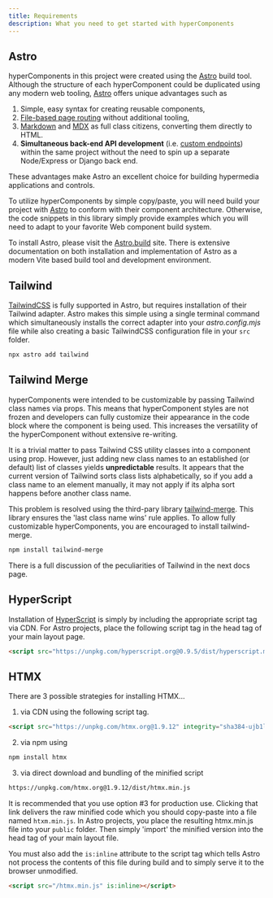 ```yaml
---
title: Requirements
description: What you need to get started with hyperComponents
---
```


## Astro

hyperComponents in this project were created using the [Astro](https://astro.build/docs) build tool. Although the structure of each hyperComponent could be duplicated using any modern web tooling, [Astro](https://astro.build/docs) offers unique advantages such as 

1.  Simple, easy syntax for creating reusable components,
2.  [File-based page routing](https://docs.astro.build/en/basics/astro-pages/#file-based-routing) without additional tooling,
3.  [Markdown](https://www.markdownguide.org/basic-syntax/) and [MDX](https://mdxjs.com/)  as full class citizens, converting them directly to HTML.
4.  **Simultaneous back-end API development** (i.e. [custom endpoints](https://docs.astro.build/en/guides/endpoints/#server-endpoints-api-routes)) within the same project without the need to spin up a separate Node/Express or Django back end.  

These advantages make Astro an excellent choice for building hypermedia applications and controls.

To utilize hyperComponents by simple copy/paste, you will need build your project with [Astro](https://astro.build/docs) to conform with their component architecture.  Otherwise, the code snippets in this library simply provide examples which you will need to adapt to your favorite Web component build system.

To install Astro, please visit the [Astro.build](https://astro.build/docs) site.  There is extensive documentation on both installation and implementation of Astro as a modern Vite based build tool and development environment. 

## Tailwind

[TailwindCSS](https://tailwindcss.com/) is fully supported in Astro, but requires installation of their Tailwind adapter.   Astro makes this simple using a single terminal command which simultaneously installs the correct adapter into your *astro.config.mjs* file while also creating a basic TailwindCSS configuration file in your `src` folder.  

```bash
npx astro add tailwind
```



## Tailwind Merge

hyperComponents were intended to be customizable by passing Tailwind class names via props.  This means that hyperComponent styles are not frozen and developers can fully customize their appearance in the code block where the component is being used.   This increases the versatility of the hyperComponent without extensive re-writing.

It is a trivial matter to pass Tailwind CSS utility classes into a component using prop.  However, just adding new class names to an established (or default) list of classes yields **unpredictable** results.   It appears that the current version of Tailwind sorts class lists alphabetically, so if you add a class name to an element manually, it may not apply if its alpha sort happens before another class name.

This problem is resolved using the third-pary library [tailwind-merge](https://www.npmjs.com/package/tailwind-merge).    This library ensures the 'last class name wins' rule applies.    To allow fully customizable hyperComponents, you are encouraged to install tailwind-merge.

```bash
npm install tailwind-merge
```

There is a full discussion of the peculiarities of Tailwind in the next docs page.


## HyperScript

Installation of [HyperScript](https://hyperscript.org/) is simply by including the appropriate script tag via CDN.  For Astro projects, place the following script tag in the head tag of your main layout page.

```html
<script src="https://unpkg.com/hyperscript.org@0.9.5/dist/hyperscript.module.min.js"></script>
```

## HTMX

There are 3 possible strategies for installing HTMX...

1.  via CDN using the following script tag.

```html
<script src="https://unpkg.com/htmx.org@1.9.12" integrity="sha384-ujb1lZYygJmzgSwoxRggbCHcjc0rB2XoQrxeTUQyRjrOnlCoYta87iKBWq3EsdM2" crossorigin="anonymous"></script>
```

2.  via npm using

```bash
npm install htmx
```

3.  via direct download and bundling of the minified script

```html
https://unpkg.com/htmx.org@1.9.12/dist/htmx.min.js
```

 It is recommended that you use option #3 for production use.  Clicking that link delivers the raw minified code which you should copy-paste into a file named `htxm.min.js`.  In Astro projects, you place the resulting htmx.min.js file into your `public` folder.  Then simply 'import' the minified version into the head tag of your main layout file.

 You must also add the `is:inline` attribute to the script tag which tells Astro not process the contents of this file during build and to simply serve it to the browser unmodified.

```html
<script src="/htmx.min.js" is:inline></script>
```


